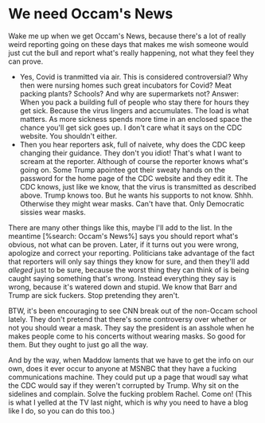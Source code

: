# We need Occam's News
Wake me up when we get Occam's News, because there's a lot of really weird reporting going on these days that makes me wish someone would just cut the bull and report what's really happening, not what they feel they can prove. 
* Yes, Covid is tranmitted via air. This is considered controversial? Why then were nursing homes such great incubators for Covid? Meat packing plants? Schools? And why are supermarkets not? Answer: When you pack a building full of people who stay there for hours they get sick. Because the virus lingers and accumulates. The load is what matters. As more sickness spends more time in an enclosed space the chance you'll get sick goes up. I don't care what it says on the CDC website. You shouldn't either.
* Then you hear reporters ask, full of naivete, why does the CDC keep changing their guidance. They don't you idiot! That's what I want to scream at the reporter. Although of course the reporter knows what's going on. Some Trump apointee got their sweaty hands on the password for the home page of the CDC website and they edit it. The CDC knows, just like we know, that the virus is transmitted as described above. Trump knows too. But he wants his supports to not know. Shhh. Otherwise they might wear masks. Can't have that. Only Democratic sissies wear masks. 

There are many other things like this, maybe I'll add to the list. In the meantime [%search: Occam's News%] says you should report what's obvious, not what can be proven. Later, if it turns out you were wrong, apologize and correct your reporting. Politicians take advantage of the fact that reporters will only say things they know for sure, and then they'll add <i>alleged</i> just to be sure, because the worst thing they can think of is being caught saying something that's wrong. Instead everything they say is wrong, because it's watered down and stupid. We know that Barr and Trump are sick fuckers. Stop pretending they aren't. 

BTW, it's been encouraging to see CNN break out of the non-Occam school lately. They don't pretend that there's some controversy over whether or not you should wear a mask. They say the president is an asshole when he makes people come to his concerts without wearing masks. So good for them. But they ought to just go all the way. 

And by the way, when Maddow laments that we have to get the info on our own, does it ever occur to anyone at MSNBC that they have a fucking communications machine. They could put up a page that woudl say what the CDC would say if they weren't corrupted by Trump. Why sit on the sidelines and complain. Solve the fucking problem Rachel. Come on! (This is what I yelled at the TV last night, which is why you need to have a blog like I do, so you can do this too.)

